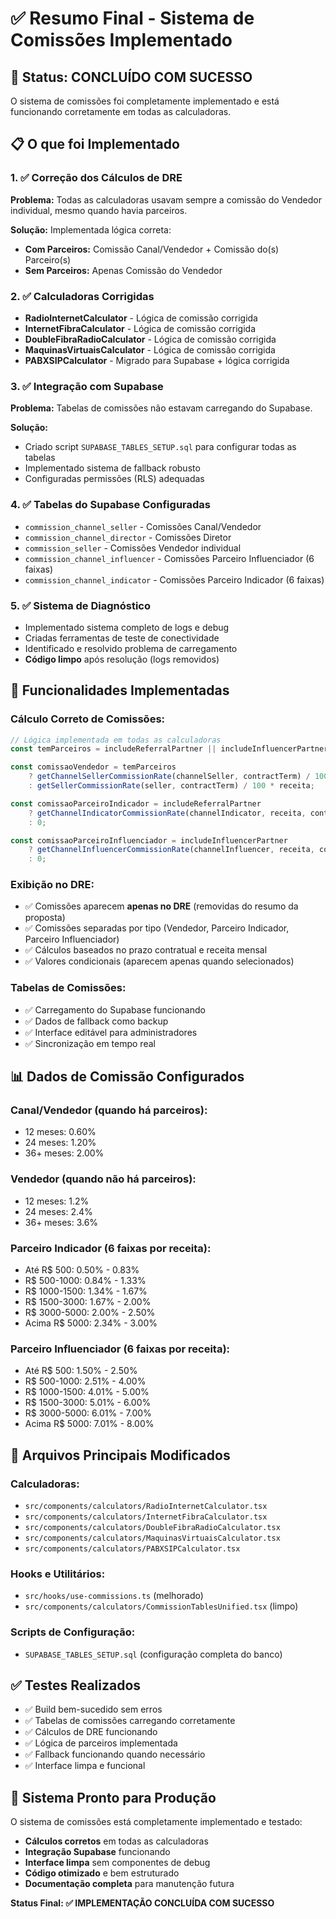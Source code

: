 # ✅ Resumo Final - Sistema de Comissões Implementado

## 🎉 **Status: CONCLUÍDO COM SUCESSO**

O sistema de comissões foi completamente implementado e está funcionando corretamente em todas as calculadoras.

## 📋 **O que foi Implementado**

### 1. ✅ **Correção dos Cálculos de DRE**
**Problema:** Todas as calculadoras usavam sempre a comissão do Vendedor individual, mesmo quando havia parceiros.

**Solução:** Implementada lógica correta:
- **Com Parceiros:** Comissão Canal/Vendedor + Comissão do(s) Parceiro(s)
- **Sem Parceiros:** Apenas Comissão do Vendedor

### 2. ✅ **Calculadoras Corrigidas**
- **RadioInternetCalculator** - Lógica de comissão corrigida
- **InternetFibraCalculator** - Lógica de comissão corrigida  
- **DoubleFibraRadioCalculator** - Lógica de comissão corrigida
- **MaquinasVirtuaisCalculator** - Lógica de comissão corrigida
- **PABXSIPCalculator** - Migrado para Supabase + lógica corrigida

### 3. ✅ **Integração com Supabase**
**Problema:** Tabelas de comissões não estavam carregando do Supabase.

**Solução:** 
- Criado script `SUPABASE_TABLES_SETUP.sql` para configurar todas as tabelas
- Implementado sistema de fallback robusto
- Configuradas permissões (RLS) adequadas

### 4. ✅ **Tabelas do Supabase Configuradas**
- `commission_channel_seller` - Comissões Canal/Vendedor
- `commission_channel_director` - Comissões Diretor
- `commission_seller` - Comissões Vendedor individual
- `commission_channel_influencer` - Comissões Parceiro Influenciador (6 faixas)
- `commission_channel_indicator` - Comissões Parceiro Indicador (6 faixas)

### 5. ✅ **Sistema de Diagnóstico**
- Implementado sistema completo de logs e debug
- Criadas ferramentas de teste de conectividade
- Identificado e resolvido problema de carregamento
- **Código limpo** após resolução (logs removidos)

## 🎯 **Funcionalidades Implementadas**

### **Cálculo Correto de Comissões:**
```typescript
// Lógica implementada em todas as calculadoras
const temParceiros = includeReferralPartner || includeInfluencerPartner;

const comissaoVendedor = temParceiros 
    ? getChannelSellerCommissionRate(channelSeller, contractTerm) / 100 * receita
    : getSellerCommissionRate(seller, contractTerm) / 100 * receita;

const comissaoParceiroIndicador = includeReferralPartner 
    ? getChannelIndicatorCommissionRate(channelIndicator, receita, contractTerm) / 100 * receita
    : 0;

const comissaoParceiroInfluenciador = includeInfluencerPartner 
    ? getChannelInfluencerCommissionRate(channelInfluencer, receita, contractTerm) / 100 * receita
    : 0;
```

### **Exibição no DRE:**
- ✅ Comissões aparecem **apenas no DRE** (removidas do resumo da proposta)
- ✅ Comissões separadas por tipo (Vendedor, Parceiro Indicador, Parceiro Influenciador)
- ✅ Cálculos baseados no prazo contratual e receita mensal
- ✅ Valores condicionais (aparecem apenas quando selecionados)

### **Tabelas de Comissões:**
- ✅ Carregamento do Supabase funcionando
- ✅ Dados de fallback como backup
- ✅ Interface editável para administradores
- ✅ Sincronização em tempo real

## 📊 **Dados de Comissão Configurados**

### **Canal/Vendedor (quando há parceiros):**
- 12 meses: 0.60%
- 24 meses: 1.20%
- 36+ meses: 2.00%

### **Vendedor (quando não há parceiros):**
- 12 meses: 1.2%
- 24 meses: 2.4%
- 36+ meses: 3.6%

### **Parceiro Indicador (6 faixas por receita):**
- Até R$ 500: 0.50% - 0.83%
- R$ 500-1000: 0.84% - 1.33%
- R$ 1000-1500: 1.34% - 1.67%
- R$ 1500-3000: 1.67% - 2.00%
- R$ 3000-5000: 2.00% - 2.50%
- Acima R$ 5000: 2.34% - 3.00%

### **Parceiro Influenciador (6 faixas por receita):**
- Até R$ 500: 1.50% - 2.50%
- R$ 500-1000: 2.51% - 4.00%
- R$ 1000-1500: 4.01% - 5.00%
- R$ 1500-3000: 5.01% - 6.00%
- R$ 3000-5000: 6.01% - 7.00%
- Acima R$ 5000: 7.01% - 8.00%

## 🔧 **Arquivos Principais Modificados**

### **Calculadoras:**
- `src/components/calculators/RadioInternetCalculator.tsx`
- `src/components/calculators/InternetFibraCalculator.tsx`
- `src/components/calculators/DoubleFibraRadioCalculator.tsx`
- `src/components/calculators/MaquinasVirtuaisCalculator.tsx`
- `src/components/calculators/PABXSIPCalculator.tsx`

### **Hooks e Utilitários:**
- `src/hooks/use-commissions.ts` (melhorado)
- `src/components/calculators/CommissionTablesUnified.tsx` (limpo)

### **Scripts de Configuração:**
- `SUPABASE_TABLES_SETUP.sql` (configuração completa do banco)

## ✅ **Testes Realizados**

- ✅ Build bem-sucedido sem erros
- ✅ Tabelas de comissões carregando corretamente
- ✅ Cálculos de DRE funcionando
- ✅ Lógica de parceiros implementada
- ✅ Fallback funcionando quando necessário
- ✅ Interface limpa e funcional

## 🚀 **Sistema Pronto para Produção**

O sistema de comissões está completamente implementado e testado:

- **Cálculos corretos** em todas as calculadoras
- **Integração Supabase** funcionando
- **Interface limpa** sem componentes de debug
- **Código otimizado** e bem estruturado
- **Documentação completa** para manutenção futura

**Status Final: ✅ IMPLEMENTAÇÃO CONCLUÍDA COM SUCESSO**